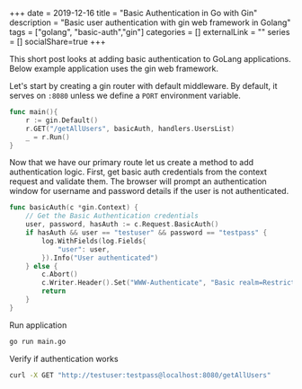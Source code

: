 +++ 
date = 2019-12-16
title = "Basic Authentication in Go with Gin"
description = "Basic user authentication with gin web framework in Golang"
tags = ["golang", "basic-auth","gin"]
categories = []
externalLink = ""
series = []
socialShare=true
+++

This short post looks at adding basic authentication to GoLang applications. Below example application uses the gin web framework.

Let's start by creating a gin router with default middleware. By default, it serves on `:8080` unless we define a `PORT` environment variable.

```go
func main(){
    r := gin.Default()
    r.GET("/getAllUsers", basicAuth, handlers.UsersList)
    _ = r.Run()
}
```

Now that we have our primary route let us create a method to add authentication logic. First, get basic auth credentials from the context request and validate them. The browser will prompt an authentication window for username and password details if the user is not authenticated.

```go
func basicAuth(c *gin.Context) {
    // Get the Basic Authentication credentials
    user, password, hasAuth := c.Request.BasicAuth()
    if hasAuth && user == "testuser" && password == "testpass" {
        log.WithFields(log.Fields{
            "user": user,
        }).Info("User authenticated")
    } else {
        c.Abort()
        c.Writer.Header().Set("WWW-Authenticate", "Basic realm=Restricted")
        return
    }
}
```

Run application

```bash
go run main.go
```

Verify if authentication works

```bash
curl -X GET "http://testuser:testpass@localhost:8080/getAllUsers"
```
